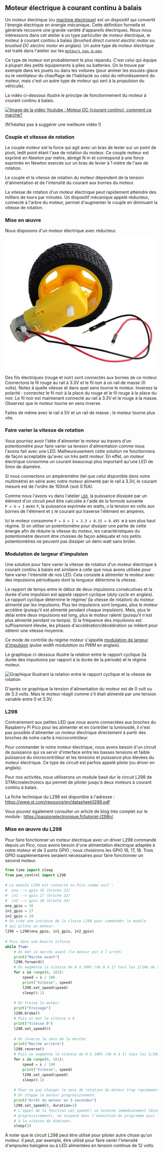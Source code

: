 ## Moteur électrique à courant continu à balais

Un moteur électrique (ou [machine électrique](https://fr.wikipedia.org/wiki/Machine_%C3%A9lectrique)) est un 
dispositif qui convertit l'énergie électrique en énergie mécanique.
Cette définition formelle et générale recouvre une grande variété d'appareils électriques.
Nous nous intéressons dans cet atelier à un type particulier de moteur électrique, 
le moteur à courant continu à balais (_brushed direct current electric motor_ ou _brushed DC electric motor_
en anglais).
Un autre type de moteur électrique est traité dans l'atelier sur les [`moteurs pas-à-pas`](../Ateliers/7_Moteur_pas-à-pas).

Ce type de moteur est probablement le plus répandu.
C'est celui qui équipe à plupart des petits équipements à piles ou batteries.
On le trouve par exemple dans les jouets ou dans les voitures (pour animer les essuies-glace ou le ventilateur 
du chauffage de l'habitacle ou celui du refroidissement du moteur, mais c'est un autre type de moteur qui sert à la
propulsion du véhicule).

La vidéo ci-dessous illustre le principe de fonctionnement du moteur à courant continu à balais.

[![Image de la vidéo Youtube : Moteur DC (courant continu), comment ça marche?](http://img.youtube.com/vi/A3b3Km5KVXs/0.jpg)](http://www.youtube.com/watch?v=A3b3Km5KVXs "Moteur DC (courant continu), comment ça marche?")

(N'hésitez pas à suggérer une meilleure vidéo !)

### Couple et vitesse de rotation

Le couple moteur est la force qui agit avec un bras de levier sur un point de pivot, ledit point
étant l'axe de rotation du moteur.
Ce couple moteur est exprimé en Newton par mètre, abrégé N m et correspond à une force exprimée en Newton
exercée sur un bras de levier à 1 mètre de l'axe de rotation.

Le couple et la vitesse de rotation du moteur dépendent de la tension d'alimentation et de l'intensité
du courant aux bornes du moteur.

La vitesse de rotation d'un moteur électrique peut rapidement atteindre des milliers de tours par minutes.
Un dispositif mécanique appelé réducteur, connecté à l'arbre du moteur, permet d'augmenter le couple
en diminuant la vitesse de rotation.

### Mise en œuvre

Nous disposons d'un moteur électrique avec réducteur.

![un moteur électrique à courant continu à balais équipé d'un réducteur](assets/moteur_3-6V_réducteur.jpg)

Des fils électriques (rouge et noir) sont connectés aux bornes de ce moteur.
Connectons le fil rouge au rail à 3.3V et le fil noir à un rail de masse (0 volts).
Notez à quelle vitesse et dans quel sens tourne le moteur.
Inversez la polarité : connectez le fil noir à la place du rouge et le fil rouge à la place du noir.
Le fil noir est maintenant connecté au rail à 3.3V et le rouge à la masse.
Observez que le moteur tourne en sens inverse.

Faites de même avec le rail à 5V et un rail de masse ; le moteur tourne plus vite.

### Faire varier la vitesse de rotation

Vous pourriez avoir l'idée d'alimenter le moteur au travers d'un potentiomètre pour faire varier sa tension 
d'alimentation comme nous l'avons fait avec une LED.
Malheureusement cette solution ne fonctionnera de façon acceptable qu'avec un très petit moteur.
En effet, un moteur électrique consomme un courant beaucoup plus important qu'une LED de 5mm de diamètre.

Si nous connectons un ampèremètre (tel que celui disponible dans votre multimètre) en série avec notre
moteur alimenté par le rail à 3.3V, le courant mesuré est de l'ordre de 150mA (soit 0.15A).

Comme nous l'avons vu dans l'atelier [`LED`](../Ateliers/2_LED), la puissance dissipée par un
élément d'un circuit peut être calculée à l'aide de la formule suivante `P = U ✕ I`
avec `P`, la puissance exprimée en watts, `U` la tension en volts aux bornes de l'élément et
`I` le courant qui traverse l'élément en ampères.

Ici le moteur consomme `P = U ✕ I = 3.3 ✕ 0.15 = 0.495 W`
à son plus haut régime.
Si on utilise un potentiomètre pour dissiper une partie de cette énergie afin de réduire la vitesse
du moteur, les caractéristiques du potentiomètre devront être choisies de façon adéquate
et nos petits potentiomètres ne peuvent pas dissiper un demi watt sans brûler.

### Modulation de largeur d'impulsion

Une solution pour faire varier la vitesse de rotation d'un moteur électrique à courant continu à balais
est similaire à celle que nous avons utilisée pour faire varier l'intensité de nos LED.
Cela consiste à alimenter le moteur avec des impulsions périodiques dont la longueur détermine la vitesse.

Le rapport de temps entre le début de deux impulsions consécutives et la durée d'une impulsion est appelé
rapport cyclique (_duty cycle_ en anglais).
Le rapport cyclique détermine le régime/ (la vitesse de rotation) du moteur alimenté par les impulsions.
Plus les impulsions sont longues, plus le moteur accélère (puisqu'il est alimenté pendant chaque impulsion).
Mais, plus le délai entre deux impulsions est long, plus le moteur ralenti (puisqu'il n'est plus alimenté
pendant ce temps).
Si la fréquence des impulsions est suffisamment élevée, les phases d'accélération/décélération se mêlent
pour obtenir une vitesse moyenne.

Ce mode de contrôle du régime moteur s'appelle
[modulation de largeur d'impulsion](https://fr.wikipedia.org/wiki/Modulation_de_largeur_d%27impulsion)
(_pulse width modulation_ ou _PWM_ en anglais).

Le graphique ci-dessous illustre la relation entre le rapport cyclique (la durée des impulsions par rapport
à la durée de la période) et le régime moteur.

![Graphique illustrant la relation entre le rapport cyclique et la vitesse de rotation](assets/PWM.svg)

D'après ce graphique la tension d'alimentation du moteur est de 0 volt ou de 3.3 volts.
Mais le moteur réagit comme s'il était alimenté par une tension variable entre 0 et 3.3V.

### L298

Contrairement aux petites LED que nous avons connectées aux broches du Raspberry Pi Pico pour les
alimenter et en contrôler la luminosité, il n'est pas possible d'alimenter un moteur électrique directement
à partir des broches de notre carte à microcontrôleur.

Pour commander le notre moteur électrique, nous avons besoin d'un circuit de puissance qui va servir d'interface
entre les basses tensions et faible puissance du microcontrôleur et les tensions et puissance plus élevées du moteur
électrique. Ce type de circuit est parfois appelé pilote (ou _driver_ en anglais).

Pour nos activités, nous utiliserons un module basé dur le circuit L298 de STMicroelectronics qui permet de piloter
jusqu'à deux moteurs à courant continu à balais.

La fiche technique du L298 est disponible à l'adresse : https://www.st.com/resource/en/datasheet/l298.pdf

Vous pouvez également consulter un article de blog très complet sur le module : https://passionelectronique.fr/tutoriel-l298n/  

### Mise en œuvre du L298

Pour faire fonctionner un moteur électrique avec un driver L298 commandé depuis un Pico, nous avons besoin d'une
alimentation électrique adaptée à notre moteur et de 3 ports GPIO ; nous choisirons les GPIO 16, 17, 18.
Trois GPIO supplémentaires seraient nécessaires pour faire fonctionner un second moteur.

```python
from time import sleep
from pwm_control import L298

# Le module L298 est connecté au Pico comme suit :
#  ena --> gpio 16 (broche 21)
#  in1 --> gpio 17 (broche 22)
#  in2 --> gpio 18 (broche 24)
ena_gpio = 16
in1_gpio = 17
in2_gpio = 18
# On crée une instance de la classe L298 pour commander le module
# qui pilote un moteur. 
l298 = L298(ena_gpio, in1_gpio, in2_gpio)

# Puis dans une boucle infinie
while True:
    # On met le marche avant (le moteur est à l'arrêt)
    print("Marche avant")
    l298.forward()
    # On augmente la vitesse de 0 à 100% (de 0 à 1) tous les 1/10e de secondes
    for s in range(0, 101):
        speed = s / 100
        print("Vitesse", speed)
        l298.set_speed(speed)
        sleep(0.1)
        
    # On freine le moteur
    print("Freinage")
    l298.brake()
    # Puis on met la vitesse à 0
    print("Vitesse 0")
    l298.set_speed(0)

    # On inverse le sens de la marche
    print("Marche arrière")
    l298.reverse()
    # Puis on augmente la vitesse de 0 à 100% (de 0 à 1) tous les 1/10e de secondes    
    for s in range(0, 101):
        speed = s / 100
        print("Vitesse", speed)
        l298.set_speed(speed)
        sleep(0.1)

    # Pour ne pas changer le sens de rotation du moteur trop rapidement
    # On stoppe le moteur progressivement.
    print("Arrêt du moteur en 3 secondes")
    l298.set_speed(0, duration=3)
    # L'appel de la fonction set_speed() se termine immédiatement (bien que la vitesse baisse
    # progressivement), on suspend donc l'exécution du programme pour laisser le temps
    # à la vitesse de diminuer.
    sleep(3)
```

À noter que le circuit L298 peut être utilisé pour piloter autre chose qu'un moteur.
Il peut, par exemple, être utilisé pour faire varier l'intensité d'ampoules halogène ou à LED 
alimentées en tension continue de 12 volts.
